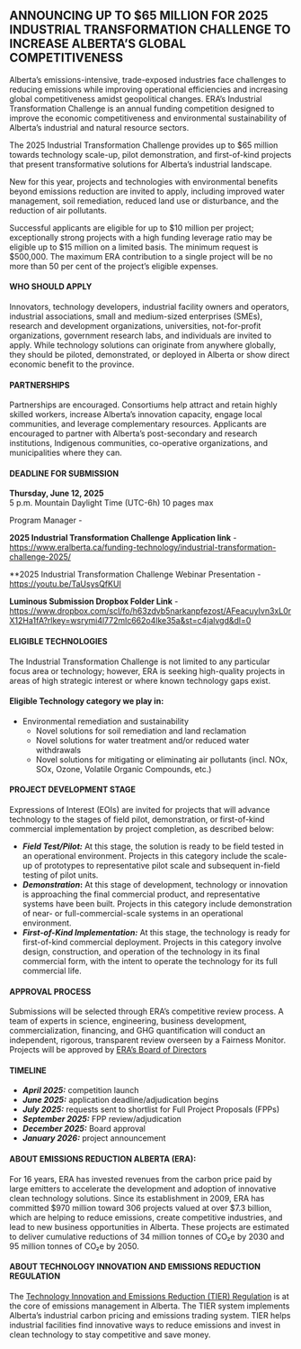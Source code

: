 
## ANNOUNCING UP TO $65 MILLION FOR 2025 INDUSTRIAL TRANSFORMATION CHALLENGE TO INCREASE ALBERTA’S GLOBAL COMPETITIVENESS
Alberta’s emissions-intensive, trade-exposed industries face challenges to reducing emissions while improving operational efficiencies and increasing global competitiveness amidst geopolitical changes. ERA’s Industrial Transformation Challenge is an annual funding competition designed to improve the economic competitiveness and environmental sustainability of Alberta’s industrial and natural resource sectors. 

The 2025 Industrial Transformation Challenge provides up to $65 million towards technology scale-up, pilot demonstration, and first-of-kind projects that present transformative solutions for Alberta’s industrial landscape.

New for this year, projects and technologies with environmental benefits beyond emissions reduction are invited to apply, including improved water management, soil remediation, reduced land use or disturbance, and the reduction of air pollutants.

Successful applicants are eligible for up to $10 million per project; exceptionally strong projects with a high funding leverage ratio may be eligible up to $15 million on a limited basis. The minimum request is $500,000. The maximum ERA contribution to a single project will be no more than 50 per cent of the project’s eligible expenses.
#### WHO SHOULD APPLY
Innovators, technology developers, industrial facility owners and operators, industrial associations, small and medium-sized enterprises (SMEs), research and development organizations, universities, not-for-profit organizations, government research labs, and individuals are invited to apply. While technology solutions can originate from anywhere globally, they should be piloted, demonstrated, or deployed in Alberta or show direct economic benefit to the province.
#### PARTNERSHIPS
Partnerships are encouraged. Consortiums help attract and retain highly skilled workers, increase Alberta’s innovation capacity, engage local communities, and leverage complementary resources. Applicants are encouraged to partner with Alberta’s post-secondary and research institutions, Indigenous communities, co-operative organizations, and municipalities where they can.
#### DEADLINE FOR SUBMISSION
**Thursday, June 12, 2025**  
5 p.m. Mountain Daylight Time (UTC-6h)
10 pages max

Program Manager - 

**2025 Industrial Transformation Challenge Application link** - https://www.eralberta.ca/funding-technology/industrial-transformation-challenge-2025/

**2025 Industrial Transformation Challenge Webinar Presentation - https://youtu.be/TaUsysQfKUI

**Luminous Submission Dropbox Folder Link** - https://www.dropbox.com/scl/fo/h63zdvb5narkanpfezost/AFeacuyIvn3xL0rX12Ha1fA?rlkey=wsrymi4l772mlc662o4lke35a&st=c4jalvgd&dl=0

#### ELIGIBLE TECHNOLOGIES
The Industrial Transformation Challenge is not limited to any particular focus area or technology; however, ERA is seeking high-quality projects in areas of high strategic interest or where known technology gaps exist.
#### Eligible Technology category we play in:

- Environmental remediation and sustainability
    - Novel solutions for soil remediation and land reclamation
    - Novel solutions for water treatment and/or reduced water withdrawals
    - Novel solutions for mitigating or eliminating air pollutants (incl. NOx, SOx, Ozone, Volatile Organic Compounds, etc.)

#### PROJECT DEVELOPMENT STAGE

Expressions of Interest (EOIs) are invited for projects that will advance technology to the stages of field pilot, demonstration, or first-of-kind commercial implementation by project completion, as described below:

- _**Field Test/Pilot:**_ At this stage, the solution is ready to be field tested in an operational environment. Projects in this category include the scale-up of prototypes to representative pilot scale and subsequent in-field testing of pilot units.
- **_Demonstration_:** At this stage of development, technology or innovation is approaching the final commercial product, and representative systems have been built. Projects in this category include demonstration of near- or full-commercial-scale systems in an operational environment.
- _**First-of-Kind Implementation:**_ At this stage, the technology is ready for first-of-kind commercial deployment. Projects in this category involve design, construction, and operation of the technology in its final commercial form, with the intent to operate the technology for its full commercial life.

#### APPROVAL PROCESS
Submissions will be selected through ERA’s competitive review process. A team of experts in science, engineering, business development, commercialization, financing, and GHG quantification will conduct an independent, rigorous, transparent review overseen by a Fairness Monitor. Projects will be approved by [ERA’s Board of Directors](https://www.eralberta.ca/about-era/the-board/)

#### TIMELINE
- _**April 2025:**_ competition launch
- _**June 2025:**_ application deadline/adjudication begins
- _**July 2025:**_ requests sent to shortlist for Full Project Proposals (FPPs)
- _**September 2025:**_ FPP review/adjudication
- **_December 2025:_** Board approval
- _**January 2026:**_ project announcement

#### ABOUT EMISSIONS REDUCTION ALBERTA (ERA): 
For 16 years, ERA has invested revenues from the carbon price paid by large emitters to accelerate the development and adoption of innovative clean technology solutions. Since its establishment in 2009, ERA has committed $970 million toward 306 projects valued at over $7.3 billion, which are helping to reduce emissions, create competitive industries, and lead to new business opportunities in Alberta. These projects are estimated to deliver cumulative reductions of 34 million tonnes of CO₂e by 2030 and 95 million tonnes of CO₂e by 2050. 
#### ABOUT TECHNOLOGY INNOVATION AND EMISSIONS REDUCTION REGULATION
The [Technology Innovation and Emissions Reduction (TIER) Regulation](https://www.alberta.ca/technology-innovation-and-emissions-reduction-regulation) is at the core of emissions management in Alberta. The TIER system implements Alberta’s industrial carbon pricing and emissions trading system. TIER helps industrial facilities find innovative ways to reduce emissions and invest in clean technology to stay competitive and save money.